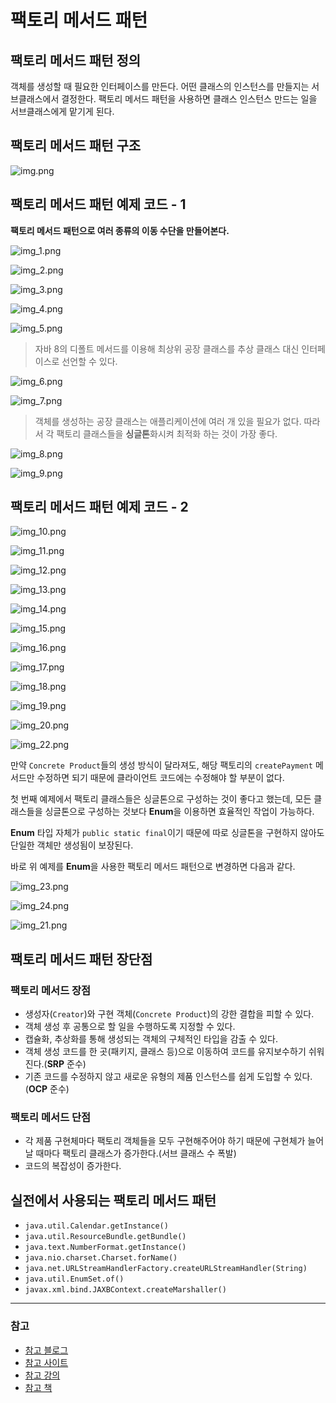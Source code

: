# 팩토리 메서드 패턴

## 팩토리 메서드 패턴 정의

객체를 생성할 때 필요한 인터페이스를 만든다. 어떤 클래스의 인스턴스를 만들지는 서브클래스에서 결정한다.
팩토리 메서드 패턴을 사용하면 클래스 인스턴스 만드는 일을 서브클래스에게 맡기게 된다.

## 팩토리 메서드 패턴 구조

![img.png](image/img.png)

## 팩토리 메서드 패턴 예제 코드 - 1

**팩토리 메서드 패턴으로 여러 종류의 이동 수단을 만들어본다.**

![img_1.png](image/img_1.png)

![img_2.png](image/img_2.png)

![img_3.png](image/img_3.png)

![img_4.png](image/img_4.png)

![img_5.png](image/img_5.png)

> 자바 8의 디폴트 메서드를 이용해 최상위 공장 클래스를 추상 클래스 대신 인터페이스로 선언할 수 있다.

![img_6.png](image/img_6.png)

![img_7.png](image/img_7.png)

> 객체를 생성하는 공장 클래스는 애플리케이션에 여러 개 있을 필요가 없다. 따라서 각 팩토리 클래스들을
> **싱글톤**화시켜 최적화 하는 것이 가장 좋다.

![img_8.png](image/img_8.png)

![img_9.png](image/img_9.png)

## 팩토리 메서드 패턴 예제 코드 - 2

![img_10.png](image/img_10.png)

![img_11.png](image/img_11.png)

![img_12.png](image/img_12.png)

![img_13.png](image/img_13.png)

![img_14.png](image/img_14.png)

![img_15.png](image/img_15.png)

![img_16.png](image/img_16.png)

![img_17.png](image/img_17.png)

![img_18.png](image/img_18.png)

![img_19.png](image/img_19.png)

![img_20.png](image/img_20.png)

![img_22.png](image/img_22.png)

만약 `Concrete Product`들의 생성 방식이 달라져도, 해당 팩토리의 `createPayment` 메서드만 수정하면 되기 때문에
클라이언트 코드에는 수정해야 할 부분이 없다.


첫 번째 예제에서 팩토리 클래스들은 싱글톤으로 구성하는 것이 좋다고 했는데, 모든 클래스들을
싱글톤으로 구성하는 것보다 **Enum**을 이용하면 효율적인 작업이 가능하다.


**Enum** 타입 자체가 `public static final`이기 때문에 따로 싱글톤을 구현하지 않아도
단일한 객체만 생성됨이 보장된다.


바로 위 예제를 **Enum**을 사용한 팩토리 메서드 패턴으로 변경하면 다음과 같다.

![img_23.png](image/img_23.png)

![img_24.png](image/img_24.png)

![img_21.png](image/img_21.png)

## 팩토리 메서드 패턴 장단점

### 팩토리 메서드 장점

- 생성자(`Creator`)와 구현 객체(`Concrete Product`)의 강한 결합을 피할 수 있다.
- 객체 생성 후 공통으로 할 일을 수행하도록 지정할 수 있다.
- 캡슐화, 추상화를 통해 생성되는 객체의 구체적인 타입을 감출 수 있다.
- 객체 생성 코드를 한 곳(패키지, 클래스 등)으로 이동하여 코드를 유지보수하기 쉬워진다.(**SRP** 준수)
- 기존 코드를 수정하지 않고 새로운 유형의 제품 인스턴스를 쉽게 도입할 수 있다.(**OCP** 준수)

### 팩토리 메서드 단점

- 각 제품 구현체마다 팩토리 객체들을 모두 구현해주어야 하기 때문에 구현체가 늘어날 때마다
팩토리 클래스가 증가한다.(서브 클래스 수 폭발)
- 코드의 복잡성이 증가한다.

## 실전에서 사용되는 팩토리 메서드 패턴

- `java.util.Calendar.getInstance()`
- `java.util.ResourceBundle.getBundle()`
- `java.text.NumberFormat.getInstance()`
- `java.nio.charset.Charset.forName()`
- `java.net.URLStreamHandlerFactory.createURLStreamHandler(String)`
- `java.util.EnumSet.of()`
- `javax.xml.bind.JAXBContext.createMarshaller()`

---

### 참고

- [참고 블로그](https://inpa.tistory.com/entry/GOF-%F0%9F%92%A0-%ED%8C%A9%ED%86%A0%EB%A6%AC-%EB%A9%94%EC%84%9C%EB%93%9CFactory-Method-%ED%8C%A8%ED%84%B4-%EC%A0%9C%EB%8C%80%EB%A1%9C-%EB%B0%B0%EC%9B%8C%EB%B3%B4%EC%9E%90)
- [참고 사이트](https://refactoring.guru/ko/design-patterns/factory-method)
- [참고 강의](https://www.inflearn.com/course/%EA%B0%9D%EC%B2%B4%EC%A7%80%ED%96%A5-%EB%94%94%EC%9E%90%EC%9D%B8-%ED%8C%A8%ED%84%B4-%EC%96%84%EC%BD%94/dashboard)
- [참고 책](https://www.yes24.com/Product/Goods/108192370)